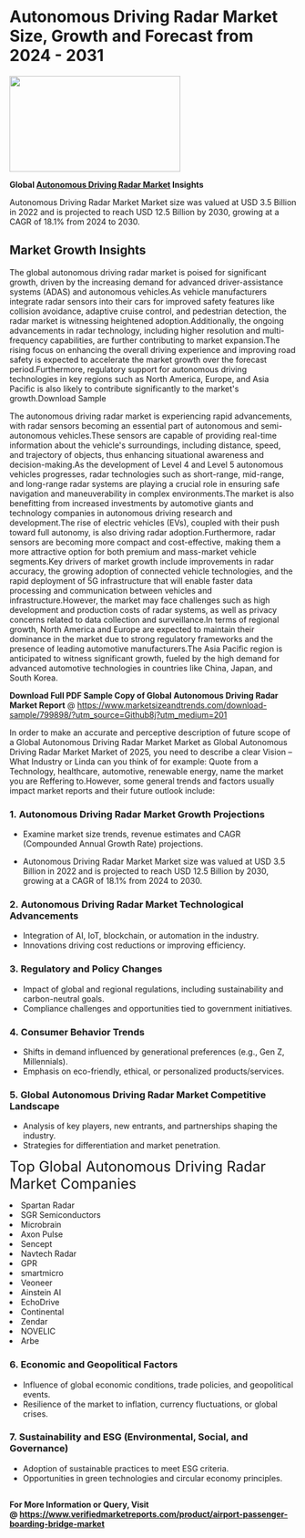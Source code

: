 <H1>Autonomous Driving Radar Market Size, Growth and Forecast from 2024 - 2031</H1><img class="aligncenter size-medium wp-image-584254" src="https://thirdeyenews.in/wp-content/uploads/2024/09/Global-Market-Research-300x168.jpeg" alt="" width="300" height="168" /><p><strong>Global&nbsp;<a href="https://www.marketsizeandtrends.com/download-sample/799898/?utm_source=Github8j?utm_medium=201">Autonomous Driving Radar Market</a> Insights</strong></p><p>Autonomous Driving Radar Market Market size was valued at USD 3.5 Billion in 2022 and is projected to reach USD 12.5 Billion by 2030, growing at a CAGR of 18.1% from 2024 to 2030.</p><p><h2>Market Growth Insights</h2> The global autonomous driving radar market is poised for significant growth, driven by the increasing demand for advanced driver-assistance systems (ADAS) and autonomous vehicles.As vehicle manufacturers integrate radar sensors into their cars for improved safety features like collision avoidance, adaptive cruise control, and pedestrian detection, the radar market is witnessing heightened adoption.Additionally, the ongoing advancements in radar technology, including higher resolution and multi-frequency capabilities, are further contributing to market expansion.The rising focus on enhancing the overall driving experience and improving road safety is expected to accelerate the market growth over the forecast period.Furthermore, regulatory support for autonomous driving technologies in key regions such as North America, Europe, and Asia Pacific is also likely to contribute significantly to the market's growth.Download Sample <p>The autonomous driving radar market is experiencing rapid advancements, with radar sensors becoming an essential part of autonomous and semi-autonomous vehicles.These sensors are capable of providing real-time information about the vehicle's surroundings, including distance, speed, and trajectory of objects, thus enhancing situational awareness and decision-making.As the development of Level 4 and Level 5 autonomous vehicles progresses, radar technologies such as short-range, mid-range, and long-range radar systems are playing a crucial role in ensuring safe navigation and maneuverability in complex environments.The market is also benefitting from increased investments by automotive giants and technology companies in autonomous driving research and development.The rise of electric vehicles (EVs), coupled with their push toward full autonomy, is also driving radar adoption.Furthermore, radar sensors are becoming more compact and cost-effective, making them a more attractive option for both premium and mass-market vehicle segments.Key drivers of market growth include improvements in radar accuracy, the growing adoption of connected vehicle technologies, and the rapid deployment of 5G infrastructure that will enable faster data processing and communication between vehicles and infrastructure.However, the market may face challenges such as high development and production costs of radar systems, as well as privacy concerns related to data collection and surveillance.In terms of regional growth, North America and Europe are expected to maintain their dominance in the market due to strong regulatory frameworks and the presence of leading automotive manufacturers.The Asia Pacific region is anticipated to witness significant growth, fueled by the high demand for advanced automotive technologies in countries like China, Japan, and South Korea.</p><p><span class=""><strong>Download Full PDF Sample Copy of Global Autonomous Driving Radar Market Report</strong> @ <a href="https://www.marketsizeandtrends.com/download-sample/799898/?utm_source=Github8j?utm_medium=201" target="_blank">https://www.marketsizeandtrends.com/download-sample/799898/?utm_source=Github8j?utm_medium=201</a></span></p><p>In order to make an accurate and perceptive description of future scope of a Global&nbsp;Autonomous Driving Radar Market Market as Global&nbsp;Autonomous Driving Radar Market Market of 2025, you need to describe a clear Vision &ndash; What Industry or Linda can you think of for example: Quote from a Technology, healthcare, automotive, renewable energy, name the market you are Reffering to.However, some general trends and factors usually impact market reports and their future outlook include:</p><h3>1.&nbsp;<strong>Autonomous Driving Radar Market Growth Projections</strong></h3><ul><li>Examine market size trends, revenue estimates and CAGR (Compounded Annual Growth Rate) projections.</li><li><p>Autonomous Driving Radar Market Market size was valued at USD 3.5 Billion in 2022 and is projected to reach USD 12.5 Billion by 2030, growing at a CAGR of 18.1% from 2024 to 2030.</p></li></ul><h3>2.&nbsp;<strong>Autonomous Driving Radar Market Technological Advancements</strong></h3><ul><li>Integration of AI, IoT, blockchain, or automation in the industry.</li><li>Innovations driving cost reductions or improving efficiency.</li></ul><h3>3.&nbsp;<strong>Regulatory and Policy Changes</strong></h3><ul><li>Impact of global and regional regulations, including sustainability and carbon-neutral goals.</li><li>Compliance challenges and opportunities tied to government initiatives.</li></ul><h3>4.&nbsp;<strong>Consumer Behavior Trends</strong></h3><ul><li>Shifts in demand influenced by generational preferences (e.g., Gen Z, Millennials).</li><li>Emphasis on eco-friendly, ethical, or personalized products/services.</li></ul><h3>5.&nbsp;<strong>Global Autonomous Driving Radar Market Competitive Landscape</strong></h3><ul><li>Analysis of key players, new entrants, and partnerships shaping the industry.</li><li>Strategies for differentiation and market penetration.</li></ul><p data-pm-slice="1 1 []"><span style="color: inherit; font-family: inherit; font-size: 25px;">Top Global Autonomous Driving Radar Market Companies</span></p><div class="" data-test-id=""><p><li>Spartan Radar</li><li> SGR Semiconductors</li><li> Microbrain</li><li> Axon Pulse</li><li> Sencept</li><li> Navtech Radar</li><li> GPR</li><li> smartmicro</li><li> Veoneer</li><li> Ainstein AI</li><li> EchoDrive</li><li> Continental</li><li> Zendar</li><li> NOVELIC</li><li> Arbe</li></p></div><h3>6.&nbsp;<strong>Economic and Geopolitical Factors</strong></h3><ul><li>Influence of global economic conditions, trade policies, and geopolitical events.</li><li>Resilience of the market to inflation, currency fluctuations, or global crises.</li></ul><h3>7.&nbsp;<strong>Sustainability and ESG (Environmental, Social, and Governance)</strong></h3><ul><li>Adoption of sustainable practices to meet ESG criteria.</li><li>Opportunities in green technologies and circular economy principles.</li></ul><h2><strong style="font-size: 14px;">For More Information or Query, Visit @&nbsp;</strong><a style="background-color: #ffffff; font-size: 14px;" href="https://www.marketsizeandtrends.com/report/autonomous-driving-radar-market/" target="_blank">https://www.verifiedmarketreports.com/product/airport-passenger-boarding-bridge-market</a></h2>